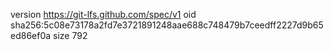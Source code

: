 version https://git-lfs.github.com/spec/v1
oid sha256:5c08e73178a2fd7e3721891248aae688c748479b7ceedff2227d9b65ed86ef0a
size 792
